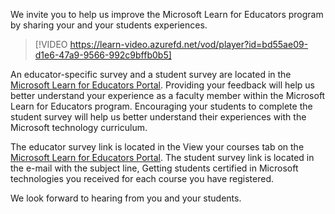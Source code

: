We invite you to help us improve the Microsoft Learn for Educators program by sharing your and your students experiences.

> [!VIDEO https://learn-video.azurefd.net/vod/player?id=bd55ae09-d1e6-47a9-9566-992c9bffb0b5]

An educator-specific survey and a student survey are located in the [Microsoft Learn for Educators Portal](https://aka.ms/MSLEPort). Providing your feedback will help us better understand your experience as a faculty member within the Microsoft Learn for Educators program. Encouraging your students to complete the student survey will help us better understand their experiences with the Microsoft technology curriculum.

The educator survey link is located in the View your courses tab on the [Microsoft Learn for Educators Portal](https://aka.ms/MSLEPort). The student survey link is located in the e-mail with the subject line, Getting students certified in Microsoft technologies you received for each course you have registered.

We look forward to hearing from you and your students.
